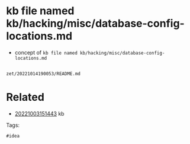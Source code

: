 # kb file named kb/hacking/misc/database-config-locations.md

- concept of `kb file named kb/hacking/misc/database-config-locations.md`

```
```

` zet/20221014190053/README.md `

# Related

- [20221003151443](/zet/20221003151443/README.md) kb

Tags:

    #idea

